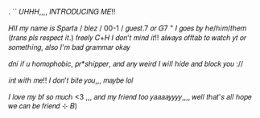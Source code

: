 . `` 𝑈𝐻𝐻𝐻,,,, 𝐼𝑁𝑇𝑅𝑂𝐷𝑈𝐶𝐼𝑁𝐺 𝑀𝐸!! 

𝐻𝐼𝐼 𝑚𝑦 𝑛𝑎𝑚𝑒 𝑖𝑠 𝑆𝑝𝑎𝑟𝑡𝑎 / 𝑏𝑙𝑒𝑧 / 00-1 / 𝑔𝑢𝑒𝑠𝑡.7 𝑜𝑟 𝐺7 " 𝐼 𝑔𝑜𝑒𝑠 𝑏𝑦 ℎ𝑒/ℎ𝑖𝑚/𝑡ℎ𝑒𝑚 (𝑡𝑟𝑎𝑛𝑠 𝑝𝑙𝑠 𝑟𝑒𝑠𝑝𝑒𝑐𝑡 𝑖𝑡.) 𝑓𝑟𝑒𝑒𝑙𝑦 𝐶+𝐻 𝐼 𝑑𝑜𝑛'𝑡 𝑚𝑖𝑛𝑑 𝑖𝑡!! 𝑎𝑙𝑤𝑎𝑦𝑠 𝑜𝑓𝑓𝑡𝑎𝑏 𝑡𝑜 𝑤𝑎𝑡𝑐ℎ 𝑦𝑡 𝑜𝑟 𝑠𝑜𝑚𝑒𝑡ℎ𝑖𝑛𝑔, 𝑎𝑙𝑠𝑜 𝐼'𝑚 𝑏𝑎𝑑 𝑔𝑟𝑎𝑚𝑚𝑎𝑟 𝑜𝑘𝑎𝑦

𝑑𝑛𝑖 𝑖𝑓 𝑢 ℎ𝑜𝑚𝑜𝑝ℎ𝑜𝑏𝑖𝑐, 𝑝𝑟*𝑠ℎ𝑖𝑝𝑝𝑒𝑟, 𝑎𝑛𝑑 𝑎𝑛𝑦 𝑤𝑒𝑖𝑟𝑑 𝐼 𝑤𝑖𝑙𝑙 ℎ𝑖𝑑𝑒 𝑎𝑛𝑑 𝑏𝑙𝑜𝑐𝑘 𝑦𝑜𝑢 ://

𝑖𝑛𝑡 𝑤𝑖𝑡ℎ 𝑚𝑒!! 𝐼 𝑑𝑜𝑛'𝑡 𝑏𝑖𝑡𝑒 𝑦𝑜𝑢,,, 𝑚𝑎𝑦𝑏𝑒 𝑙𝑜𝑙

𝐼 𝑙𝑜𝑣𝑒 𝑚𝑦 𝑏𝑓 𝑠𝑜 𝑚𝑢𝑐ℎ <3 ,,, 𝑎𝑛𝑑 𝑚𝑦 𝑓𝑟𝑖𝑒𝑛𝑑 𝑡𝑜𝑜 𝑦𝑎𝑎𝑎𝑎𝑦𝑦𝑦𝑦,,,, 𝑤𝑒𝑙𝑙 𝑡ℎ𝑎𝑡'𝑠 𝑎𝑙𝑙 ℎ𝑜𝑝𝑒 𝑤𝑒 𝑐𝑎𝑛 𝑏𝑒 𝑓𝑟𝑖𝑒𝑛𝑑 ⊹ 𝐵) 
